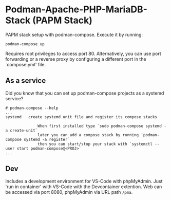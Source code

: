 # Podman-Apache-PHP-MariaDB-Stack (PAPM Stack)

PAPM stack setup with podman-compose.
Execute it by running:
```
podman-compose up
```
Requires root privileges to access port 80.
Alternatively, you can use port forwarding or a reverse proxy by configuring a different port in the `compose.yml' file.

## As a service

Did you know that you can set up podman-compose projects as a systemd service?
```
# podman-compose --help
...
systemd   create systemd unit file and register its compose stacks
            
              When first installed type `sudo podman-compose systemd -a create-unit`
              later you can add a compose stack by running `podman-compose systemd -a register`
              then you can start/stop your stack with `systemctl --user start podman-compose@<PROJ>`
...
```

## Dev

Includes a development environment for VS-Code with phpMyAdmin.
Just 'run in container' with VS-Code with the Devcontainer extention.
Web can be accessed via port 8080, phpMyAdmin via URL path `/pma`.

